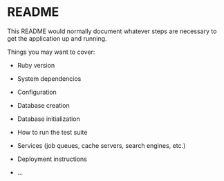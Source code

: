 # README

This README would normally document whatever steps are necessary to get the
application up and running.

Things you may want to cover:

* Ruby version

* System dependencios

* Configuration

* Database creation

* Database initialization

* How to run the test suite

* Services (job queues, cache servers, search engines, etc.)

* Deployment instructions

* ...
